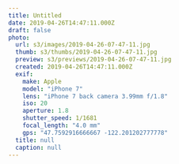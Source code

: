 ```yaml
---
title: Untitled
date: 2019-04-26T14:47:11.000Z
draft: false
photo:
  url: s3/images/2019-04-26-07-47-11.jpg
  thumb: s3/thumbs/2019-04-26-07-47-11.jpg
  preview: s3/previews/2019-04-26-07-47-11.jpg
  created: 2019-04-26T14:47:11.000Z
  exif:
    make: Apple
    model: "iPhone 7"
    lens: "iPhone 7 back camera 3.99mm f/1.8"
    iso: 20
    aperture: 1.8
    shutter_speed: 1/1681
    focal_length: "4.0 mm"
    gps: "47.7592916666667 -122.201202777778"
  title: null
  caption: null
---
```

